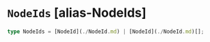 # `NodeIds` [alias-NodeIds]
```typescript
type NodeIds = [NodeId](./NodeId.md) | [NodeId](./NodeId.md)[];
```
